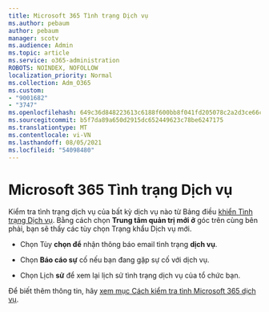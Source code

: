 ```yaml
---
title: Microsoft 365 Tình trạng Dịch vụ
ms.author: pebaum
author: pebaum
manager: scotv
ms.audience: Admin
ms.topic: article
ms.service: o365-administration
ROBOTS: NOINDEX, NOFOLLOW
localization_priority: Normal
ms.collection: Adm_O365
ms.custom:
- "9001682"
- "3747"
ms.openlocfilehash: 649c36d848223613c6188f600bb8f041fd205078c2a2d3ce66cb3387a4f84bd7
ms.sourcegitcommit: b5f7da89a650d2915dc652449623c78be6247175
ms.translationtype: MT
ms.contentlocale: vi-VN
ms.lasthandoff: 08/05/2021
ms.locfileid: "54098480"
---
```

# <a name="microsoft-365-service-health"></a>Microsoft 365 Tình trạng Dịch vụ


Kiểm tra tình trạng dịch vụ của bất kỳ dịch vụ nào từ Bảng điều [khiển Tình trạng Dịch vụ](https://admin.microsoft.com/Adminportal/Home?source=applauncher#/servicehealth). Bằng cách chọn **Trung tâm quản trị mới ở** góc trên cùng bên phải, bạn sẽ thấy các tùy chọn Trạng khẩu Dịch vụ mới.

- Chọn Tùy **chọn để** nhận thông báo email tình trạng **dịch vụ**.

- Chọn **Báo cáo sự** cố nếu bạn đang gặp sự cố với dịch vụ.

- Chọn Lịch **sử** để xem lại lịch sử tình trạng dịch vụ của tổ chức bạn. 

Để biết thêm thông tin, hãy [xem mục Cách kiểm tra tình Microsoft 365 dịch vụ](https://docs.microsoft.com/office365/enterprise/view-service-health). 